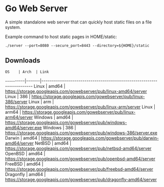 Go Web Server
=============

A simple standalone web server that can quickly host static files on a file system.


Example command to host static pages in HOME/static:
```
./server --port=8080 --secure_port=8443 --directory=${HOME}/static
```

Downloads
---------

    OS    | Arch  | Link
----------|-------|-------------------------------------------------------------------------
Linux     | amd64 | https://storage.googleapis.com/gowebserver/pub/linux-amd64/server
Linux     | 386   | https://storage.googleapis.com/gowebserver/pub/linux-386/server
Linux     | arm   | https://storage.googleapis.com/gowebserver/pub/linux-arm/server
Linux     | arm64 | https://storage.googleapis.com/gowebserver/pub/linux-arm64/server
Windows   | amd64 | https://storage.googleapis.com/gowebserver/pub/windows-amd64/server.exe
Windows   | 386   | https://storage.googleapis.com/gowebserver/pub/windows-386/server.exe
Darwin    | amd64 | https://storage.googleapis.com/gowebserver/pub/darwin-amd64/server
NetBSD    | amd64 | https://storage.googleapis.com/gowebserver/pub/netbsd-amd64/server
OpenBSD   | amd64 | https://storage.googleapis.com/gowebserver/pub/openbsd-amd64/server
FreeBSD   | amd64 | https://storage.googleapis.com/gowebserver/pub/freebsd-amd64/server
Dragonfly | amd64 | https://storage.googleapis.com/gowebserver/pub/dragonfly-amd64/server
